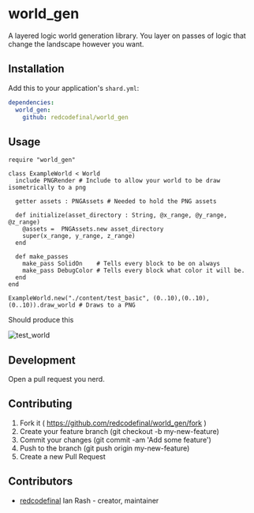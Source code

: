# world_gen

A layered logic world generation library. You layer on passes of logic that change the landscape however you want.

## Installation


Add this to your application's `shard.yml`:

```yaml
dependencies:
  world_gen:
    github: redcodefinal/world_gen
```


## Usage

```crystal
require "world_gen"

class ExampleWorld < World
  include PNGRender # Include to allow your world to be draw isometrically to a png
  
  getter assets : PNGAssets # Needed to hold the PNG assets

  def initialize(asset_directory : String, @x_range, @y_range, @z_range)
    @assets =  PNGAssets.new asset_directory
    super(x_range, y_range, z_range)
  end

  def make_passes
    make_pass SolidOn    # Tells every block to be on always
    make_pass DebugColor # Tells every block what color it will be.
  end
end

ExampleWorld.new("./content/test_basic", (0..10),(0..10),(0..10)).draw_world # Draws to a PNG
```

Should produce this

![test_world](http://i.imgur.com/jLC0oMm.png)

## Development

Open a pull request you nerd.

## Contributing

1. Fork it ( https://github.com/redcodefinal/world_gen/fork )
2. Create your feature branch (git checkout -b my-new-feature)
3. Commit your changes (git commit -am 'Add some feature')
4. Push to the branch (git push origin my-new-feature)
5. Create a new Pull Request

## Contributors

- [redcodefinal](https://github.com/redcodefinal) Ian Rash - creator, maintainer
